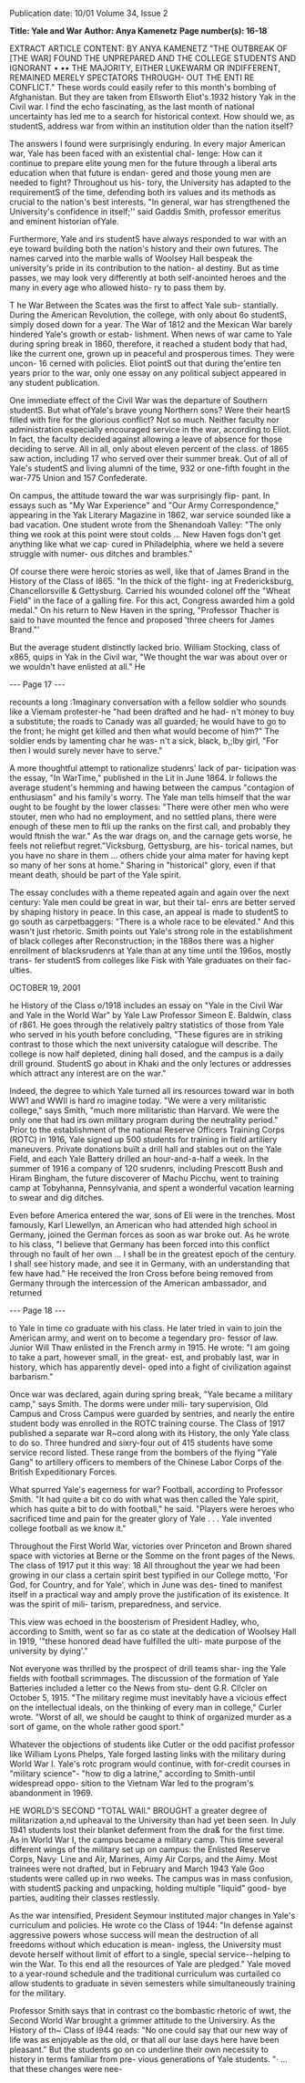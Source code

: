 Publication date: 10/01
Volume 34, Issue 2

**Title: Yale and War**
**Author: Anya Kamenetz**
**Page number(s): 16-18**

EXTRACT ARTICLE CONTENT:
BY ANYA KAMENETZ 
"THE OUTBREAK OF [THE WAR] 
FOUND THE 
UNPREPARED AND THE COLLEGE STUDENTS 
AND IGNORANT • •• THE MAJORITY, EITHER LUKEWARM OR 
INDIFFERENT, REMAINED MERELY SPECTATORS THROUGH-
OUT THE ENTI RE CONFLICT." 
These words could easily refer to this month's bombing of 
Afghanistan. But they are taken from Ellsworth Eliot's 1932 history 
Yak in the Civil war. I find the echo fascinating, as the last month 
of national uncertainty has led me to a search for historical context. 
How should we, as studentS, address war from within an institution 
older than the nation itself? 

The answers I found were surprisingly enduring. In every 
major American war, Yale has been faced with an existential chal-
lenge: How can it continue to prepare elite young men for the 
future through a liberal arts education when that future is endan-
gered and those young men are needed to fight? Throughout us his-
tory, the University has adapted to the requirementS of the time, 
defending both irs values and its methods as crucial to the nation's 
best interests. "In general, war has strengthened the University's 
confidence in itself;'' said Gaddis Smith, professor emeritus and 
eminent historian ofYale. 

Furthermore, Yale and irs studentS have always responded to 
war with an eye toward building both the nation's history and their 
own futures. The names carved into the marble walls of Woolsey 
Hall bespeak the university's pride in its contribution to the nation-
al destiny. But as time passes, we may look very differently at both 
self-anointed heroes and the many in every age who allowed histo-
ry to pass them by. 

T
he War Between the Scates was the first to affect Yale sub-
stantially. During the American Revolution, the college, with 
only about 6o studentS, simply dosed down for a year. The War of 
1812 and the Mexican War barely hindered Yale's growth or estab-
lishment. When news of war came to Yale during spring break in 
1860, therefore, it reached a student body that had, like the current 
one, grown up in peaceful and prosperous times. They were uncon-
16 
cerned with policies. Eliot pointS out that during the'entire ten years 
prior to the war, only one essay on any political subject appeared in 
any student publication. 

One immediate effect of the Civil War was the departure of 
Southern studentS. But what ofYale's brave young Northern sons? 
Were their heartS filled with fire for the glorious conflict? Not so 
much. Neither faculty nor administration especially encouraged 
service in the war, according to Eliot. In fact, the faculty decided 
against allowing a leave of absence for those deciding to serve. All 
in all, only about eleven percent of the class. of 1865 saw action, 
including 17 who served over their summer break. Out of all of 
Yale's studentS and living alumni of the time, 932 or one-fifth 
fought in the war-775 Union and 157 Confederate. 

On campus, the attitude toward the war was surprisingly flip-
pant. In essays such as "My War Experience" and "Our Army 
Correspondence," appearing in the Yak Literary Magazine in 1862, 
war service sounded like a bad vacation. One student wrote from 
the Shenandoah Valley: "The only thing we rook at this point were 
stout colds ... New Haven fogs don't get anything like what we cap· 
cured in Philadelphia, where we held a severe struggle with numer-
ous ditches and brambles." 

Of course there were heroic stories as well, like that of James 
Brand in the History of the Class of I865. "In the thick of the fight-
ing at Fredericksburg, Chancellorsville & Gettysburg. Carried his 
wounded colonel off the "Wheat Field" in the face of a galling fire. 
For this act, Congress awarded him a gold medal." On his return to 
New Haven in the spring, "Professor Thacher is said to have 
mounted the fence and proposed 'three cheers for James Brand."' 

But the average student distinctly lacked brio. William 
Stocking, class of x865, quips in Yak in the Civil war, "We thought 
the war was about over or we wouldn't have enlisted at all." He 


--- Page 17 ---

recounts a long :1maginary conversation with a fellow soldier who 
sounds like a Viemam protester-he "had been drafted and he had-
n't money to buy a substitute; the roads to Canady was all guarded; 
he would have to go to the front; he might get killed and then what 
would become of him?" The soldier ends by lamenting char he was-
n't a sick, black, b,;lby girl, "For then I would surely never have to 
serve." 

A more thoughtful attempt to rationalize studenrs' lack of par-
ticipation was the essay, "In WarTime," published in the Lit in June 
1864. Ir follows the average student's hemming and hawing between 
the campus "contagion of enthusiasm" and his family's worry. 
The Yale man tells himself that the war ought to be fought by the 
lower classes: "There were other men who were stouter, men who 
had no employment, and no settled plans, there were enough of 
these men to ftli up the ranks on the first call, and probably they 
would ftnish the war." As the war drags on, and the carnage gets 
worse, he feels not reliefbut regret."Vicksburg, Gettysburg, are his-
torical names, but you have no share in them ... others chide your 
alma mater for having kept so many of her sons at home." Sharing 
in "historical" glory, even if that meant death, should be part of the 
Yale spirit. 

The essay concludes with a theme repeated again and again 
over the next century: Yale men could be great in war, but their tal-
enrs are better served by shaping history in peace. In this case, an 
appeal is made to studentS to go south as carpetbaggers: "There is a 
whole race to be elevated." And this wasn't just rhetoric. Smith 
points out Yale's strong role in the establishment of black colleges 
after Reconstruction; in the 188os there was a higher enrollment of 
blacksrudenrs at Yale than at any time until the 196os, mostly trans-
fer studentS from colleges like Fisk with Yale graduates on their fac-
ulties. 

OCTOBER 19, 2001 

he History of the Class o/1918 includes an essay on "Yale in the 
Civil War and Yale in the World War" by Yale Law Professor 
Simeon E. Baldwin, class of r861. He goes through the relatively 
paltry statistics of those from Yale who served in his youth before 
concluding, "These figures are in striking contrast to those which 
the next university catalogue will describe. The college is now half 
depleted, dining hall dosed, and the campus is a daily drill ground. 
StudentS go about in Khaki and the only lectures or addresses which 
attract any interest are on the war." 

Indeed, the degree to which Yale turned all irs resources toward 
war in both WW1 and WWII is hard ro imagine today. "We were a 
very militaristic college," says Smith, "much more militaristic than 
Harvard. We were the only one that had irs own military program 
during the neutrality period." Prior to the establishment of the 
national Reserve Officers Training Corps (ROTC) in 1916, Yale signed 
up 500 students for training in field artiliery maneuvers. Private 
donations built a drill hall and stables out on the Yale Field, and 
each Yale Battery drilled an hour-and-a-half a week. In the summer 
of 1916 a company of 120 srudenrs, including Prescott Bush and 
Hiram Bingham, the future discoverer of Machu Picchu, went to 
training camp at Tobyhanna, Pennsylvania, and spent a wonderful 
vacation learning to swear and dig ditches. 

Even before America entered the war, sons of Eli were in the 
trenches. Most famously, Karl Llewellyn, an American who had 
attended high school in Germany, joined the German forces as soon 
as war broke out. As he wrote to his class, "I believe that Germany 
has been forced into this conflict through no fault of her own ... I 
shall be in the greatest epoch of the century. I shal! see history made, 
and see it in Germany, with an understanding that few have had." 
He received the Iron Cross before being removed from Germany 
through the intercession of the American ambassador, and returned 


--- Page 18 ---

to Yale in time co graduate with his class. He later tried in vain to 
join the American army, and went on to become a tegendary pro-
fessor of law. Junior Will Thaw enlisted in the French army in 1915. 
He wrote: "I am going to take a part, however small, in the great-
est, and probably last, war in history, which has apparently devel-
oped into a fight of civilization against barbarism." 

Once war was declared, again during spring break, "Yale 
became a military camp," says Smith. The dorms were under mili-
tary supervision, Old Campus and Cross Campus were guarded by 
sentries, and nearly the entire student body was enrolled in the 
ROTC training course. The Class of 1917 published a separate war 
R~cord along with its History, the only Yale class to do so. Three 
hundred and sixry-four out of 415 students have some service record 
listed. These range from the bombers of the flying "Yale Gang" to 
artillery officers to members of the Chinese Labor Corps of the 
British Expeditionary Forces. 

What spurred Yale's eagerness for war? Football, according to 
Professor Smith. "It had quite a bit co do with what was then called 
the Yale spirit, which has quite a bit to do with football," he said. 
"Players were heroes who sacrificed time and pain for the greater 
glory of Yale . . . Yale invented college football as we know it." 

Throughout the First World War, victories over Princeton and 
Brown shared space with victories at Berne or the Somme on the 
front pages of the News. The class of 1917 put it this way: 
18 
All throughout the year we had been growing in our class 
a certain spirit best typified in our College motto, 'For 
God, for Country, and for Yale', which in June was des-
tined to manifest itself in a practical way and amply prove 
the justification of its existence. It was the spirit of mili-
tarism, preparedness, and service. 

This view was echoed in the boosterism of President Hadley, 
who, according to Smith, went so far as co state at the dedication of 
Woolsey Hall in 1919, '"these honored dead have fulfilled the ulti-
mate purpose of the university by dying'." 

Not everyone was thrilled by the prospect of drill teams shar-
ing the Yale fields with football scrimmages. The discussion of the 
formation of Yale Batteries included a letter co the News from stu-
dent G.R. Cl!cler on October 5, 1915. "The military regime must 
inevitably have a vicious effect on the intellectual ideals, on the 
thinking of every man in college," Curler wrote. "Worst of all, we 
should be caught to think of organized murder as a sort of game, on 
the whole rather good sport." 

Whatever the objections of students like Cutler or the odd 
pacifist professor like William Lyons Phelps, Yale forged lasting 
links with the military during World War I. Yale's rotc program 
would continue, with for-credit courses in "military science"-
"how to dig a latrine," according to Smith-until widespread oppo-
sition to the Vietnam War led to the program's abandonment in 
1969. 

HE WORLD'S SECOND "TOTAL WAll." BROUGHT a greater degree 
of militarization a,nd upheaval to the University than had yet 
been seen. In July 1941 students lost their blanket deferment from 
the dra& for the first time. As in World War I, the campus became 
a military camp. This time several different wings of the military set 
up on campus: the Enlisted Reserve Corps, Navy· Line and Air, 
Marines, Aimy Air Corps, and the Aimy. Most trainees were not 
drafted, but in February and March 1943 Yale Goo students were 
called up in rwo weeks. The campus was in mass confusion, with 
studentS packing and unpacking, holding multiple "liquid" good-
bye parties, auditing their classes restlessly. 

As the war intensified, President Seymour instituted major 
changes in Yale's curriculum and policies. He wrote co the Class of 
1944: "In defense against aggressive powers whose success will mean 
the destruction of all freedoms without which education is mean-
ingless, the University must devote herself without limit of effort to 
a single, special service--helping to win the War. To this end all the 
resources of Yale are pledged." Yale moved to a year-round schedule 
and the traditional curriculum was curtailed co allow students to 
graduate in seven semesters while simultaneously training for the 
military. 

Professor Smith says that in contrast co the bombastic rhetoric 
of wwt, the Second World War brought a grimmer attitude to the 
Universiry. As the History of th~ Class of I944 reads: "No one could 
say that our new way of life was as enjoyable as the old, or that all 
our lase days here have been pleasant." But the students go on co 
underline their own necessity to history in terms familiar from pre-
vious generations of Yale students. "· ... that these changes were nee-